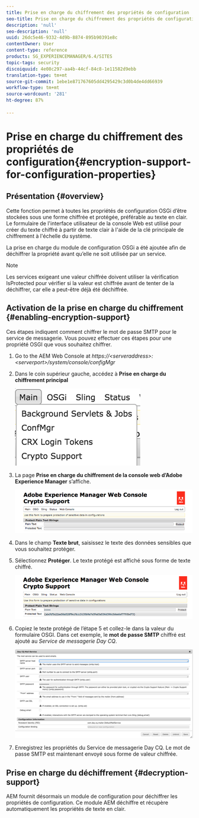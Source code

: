 ```yaml
---
title: Prise en charge du chiffrement des propriétés de configuration
seo-title: Prise en charge du chiffrement des propriétés de configuration
description: 'null'
seo-description: 'null'
uuid: 26dc5e46-9332-4d9b-8874-895b90391e8c
contentOwner: User
content-type: reference
products: SG_EXPERIENCEMANAGER/6.4/SITES
topic-tags: security
discoiquuid: 4e08c297-aa4b-44cf-84c8-1e11582d9ebb
translation-type: tm+mt
source-git-commit: 1ebe1e871767605dd4295429c3d0b4de4dd66939
workflow-type: tm+mt
source-wordcount: '281'
ht-degree: 87%

---
```



# Prise en charge du chiffrement des propriétés de configuration{#encryption-support-for-configuration-properties}

## Présentation {#overview}

Cette fonction permet à toutes les propriétés de configuration OSGi d’être stockées sous une forme chiffrée et protégée, préférable au texte en clair. Le formulaire de l&#39;interface utilisateur de la console Web est utilisé pour créer du texte chiffré à partir de texte clair à l&#39;aide de la clé principale de chiffrement à l&#39;échelle du système.

La prise en charge du module de configuration OSGi a été ajoutée afin de déchiffrer la propriété avant qu’elle ne soit utilisée par un service.

>[!NOTE]
>
>Les services exigeant une valeur chiffrée doivent utiliser la vérification IsProtected pour vérifier si la valeur est chiffrée avant de tenter de la déchiffrer, car elle a peut-être déjà été déchiffrée.

## Activation de la prise en charge du chiffrement {#enabling-encryption-support}

Ces étapes indiquent comment chiffrer le mot de passe SMTP pour le service de messagerie. Vous pouvez effectuer ces étapes pour une propriété OSGI que vous souhaitez chiffrer.

1. Go to the AEM Web Console at *https://&lt;serveraddress>:&lt;serverport>/system/console/configMgr*
1. Dans le coin supérieur gauche, accédez à **Prise en charge du chiffrement principal**

   ![chlimage_1-325](assets/chlimage_1-325.png)

1. La page **Prise en charge du chiffrement de la console web d’Adobe Experience Manager** s’affiche.

   ![screen_shot_2018-08-01at113417am](assets/screen_shot_2018-08-01at113417am.png)

1. Dans le champ **Texte brut**, saisissez le texte des données sensibles que vous souhaitez protéger.
1. Sélectionnez **Protéger**. Le texte protégé est affiché sous forme de texte chiffré.

   ![screen_shot_2018-08-01at113844am](assets/screen_shot_2018-08-01at113844am.png)

1. Copiez le texte protégé de l’étape 5 et collez-le dans la valeur du formulaire OSGI. Dans cet exemple, le **mot de passe SMTP** chiffré est ajouté au *Service de messagerie Day CQ*.

   ![screen_shot_2016-12-18at105809pm](assets/screen_shot_2016-12-18at105809pm.png)

1. Enregistrez les propriétés du Service de messagerie Day CQ. Le mot de passe SMTP est maintenant envoyé sous forme de valeur chiffrée.

## Prise en charge du déchiffrement {#decryption-support}

AEM fournit désormais un module de configuration pour déchiffrer les propriétés de configuration. Ce module AEM déchiffre et récupère automatiquement les propriétés de texte en clair.
